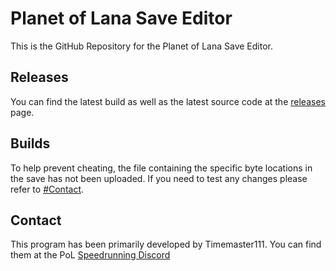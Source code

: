 # Planet of Lana Save Editor
This is the GitHub Repository for the Planet of Lana Save Editor.
## Releases
You can find the latest build as well as the latest source code at the [releases](github.com/Timemaster111/POLSaveReaderEditor/releases/latest) page.
## Builds
To help prevent cheating, the file containing the specific byte locations in the save has not been uploaded. If you need to test any changes please refer to [#Contact](#Contact).
## Contact
This program has been primarily developed by Timemaster111. You can find them at the PoL [Speedrunning Discord](https://discord.gg/3kJeJqUrez)